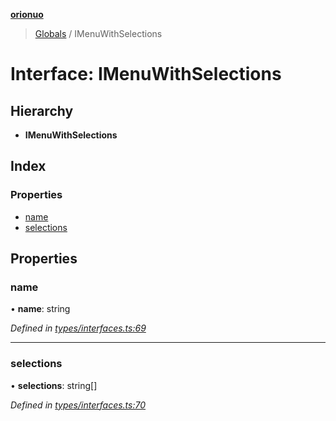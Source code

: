 **[orionuo](../README.md)**

> [Globals](../globals.md) / IMenuWithSelections

# Interface: IMenuWithSelections

## Hierarchy

* **IMenuWithSelections**

## Index

### Properties

* [name](imenuwithselections.md#name)
* [selections](imenuwithselections.md#selections)

## Properties

### name

•  **name**: string

*Defined in [types/interfaces.ts:69](https://github.com/msviha/orionuo/blob/1e2926d/src/types/interfaces.ts#L69)*

___

### selections

•  **selections**: string[]

*Defined in [types/interfaces.ts:70](https://github.com/msviha/orionuo/blob/1e2926d/src/types/interfaces.ts#L70)*
